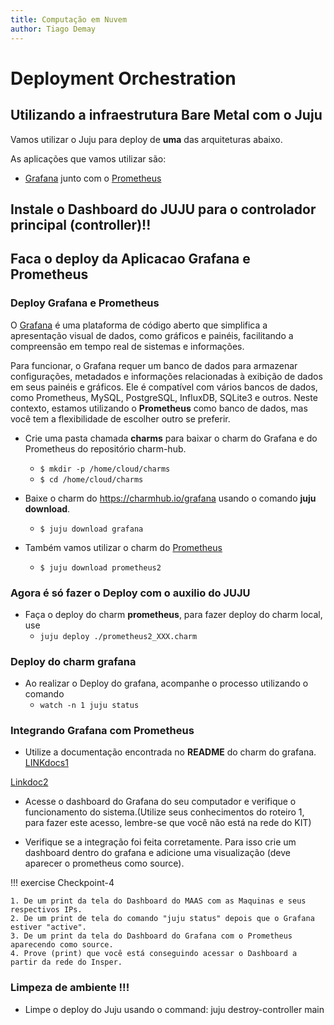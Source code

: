 ```yaml
---
title: Computação em Nuvem
author: Tiago Demay
---
```


# Deployment Orchestration


## Utilizando a infraestrutura Bare Metal com o Juju

Vamos utilizar o Juju para deploy de **uma** das arquiteturas abaixo.

As aplicações que vamos utilizar são:

* [Grafana](https://grafana.com/) junto com o [Prometheus](https://prometheus.io/)


## Instale o Dashboard do JUJU para o controlador principal (controller)!!

## Faca o deploy da Aplicacao Grafana e Prometheus

### Deploy Grafana e Prometheus

O  [Grafana](https://grafana.com/) é uma plataforma de código aberto que simplifica a apresentação visual de dados, como gráficos e painéis, facilitando a compreensão em tempo real de sistemas e informações.

Para funcionar, o Grafana requer um banco de dados para armazenar configurações, metadados e informações relacionadas à exibição de dados em seus painéis e gráficos. Ele é compatível com vários bancos de dados, como Prometheus, MySQL, PostgreSQL, InfluxDB, SQLite3 e outros. Neste contexto, estamos utilizando o **Prometheus** como banco de dados, mas você tem a flexibilidade de escolher outro se preferir.

* Crie uma pasta chamada **charms** para baixar o charm do Grafana e do Prometheus do repositório charm-hub.
  * ```$ mkdir -p /home/cloud/charms```
  * ```$ cd /home/cloud/charms```

* Baixe o charm do <https://charmhub.io/grafana> usando o comando **juju download**.
  * ```$ juju download grafana```

* Também vamos utilizar o charm do [Prometheus](https://prometheus.io/)
  * ```$ juju download prometheus2```

### Agora é só fazer o Deploy com o auxilio do **JUJU**

* Faça o deploy do charm **prometheus**, para fazer deploy do charm local, use 
  * ```juju deploy ./prometheus2_XXX.charm```

### Deploy do charm **grafana**

* Ao realizar o Deploy do grafana, acompanhe o processo utilizando o comando 
  * ```watch -n 1 juju status```


### Integrando Grafana com Prometheus

* Utilize a documentação encontrada no **README** do charm do grafana.
[LINKdocs1](https://canonical-juju.readthedocs-hosted.com/en/latest/user/reference/relation/?_gl=1*83wv03*_ga*NDA4MDg1OTUuMTc0MDY2NTMxMg..*_ga_5LTL1CNEJM*MTc0MDY2NTMxMS4xLjEuMTc0MDY2NTM3Ny41NS4wLjA.)

[Linkdoc2](https://canonical-juju.readthedocs-hosted.com/en/latest/user/howto/manage-relations/#manage-relations)

* Acesse o dashboard do Grafana do seu computador e verifique o funcionamento do sistema.(Utilize seus conhecimentos do roteiro 1, para fazer este acesso, lembre-se que você não está na rede do KIT)

* Verifique se a integração foi feita corretamente. Para isso crie um dashboard dentro do grafana e adicione uma visualização (deve aparecer o prometheus como source).


!!! exercise
    Checkpoint-4

    1. De um print da tela do Dashboard do MAAS com as Maquinas e seus respectivos IPs.
    2. De um print de tela do comando "juju status" depois que o Grafana estiver "active". 
    3. De um print da tela do Dashboard do Grafana com o Prometheus aparecendo como source.
    4. Prove (print) que você está conseguindo acessar o Dashboard a partir da rede do Insper. 



### Limpeza de ambiente !!!

* Limpe o deploy do Juju usando o command: juju destroy-controller main
